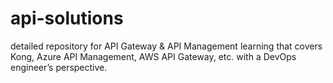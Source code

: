 # api-solutions
detailed repository for API Gateway &amp; API Management learning that covers Kong, Azure API Management, AWS API Gateway, etc. with a DevOps engineer’s perspective.
